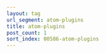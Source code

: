 ```yaml
---
layout: tag
url_segment: atom-plugins
title: atom-plugins
post_count: 1
sort_index: 00586-atom-plugins
---
```

